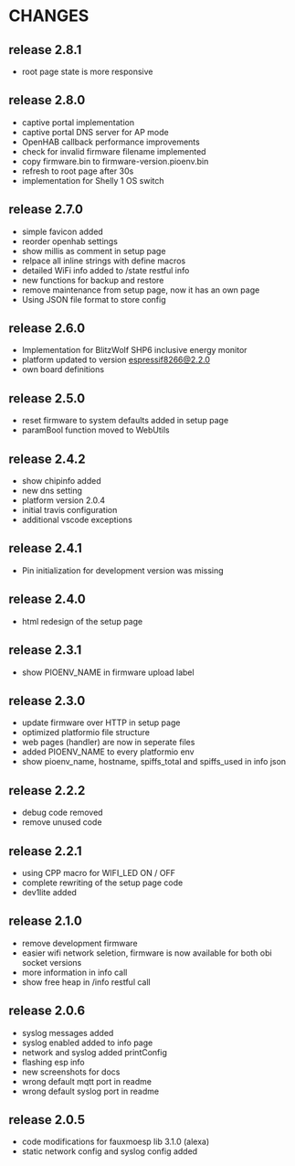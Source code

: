 # CHANGES

## release 2.8.1

- root page state is more responsive

## release 2.8.0

- captive portal implementation
- captive portal DNS server for AP mode
- OpenHAB callback performance improvements
- check for invalid firmware filename implemented
- copy firmware.bin to firmware-version.pioenv.bin
- refresh to root page after 30s
- implementation for Shelly 1 OS switch

## release 2.7.0

- simple favicon added
- reorder openhab settings
- show millis as comment in setup page
- relpace all inline strings with define macros
- detailed WiFi info added to /state restful info
- new functions for backup and restore
- remove maintenance from setup page, now it has an own page
- Using JSON file format to store config

## release 2.6.0

- Implementation for BlitzWolf SHP6 inclusive energy monitor
- platform updated to version espressif8266@2.2.0
- own board definitions
  
## release 2.5.0

- reset firmware to system defaults added in setup page
- paramBool function moved to WebUtils

## release 2.4.2

- show chipinfo added
- new dns setting
- platform version 2.0.4
- initial travis configuration
- additional vscode exceptions

## release 2.4.1

- Pin initialization for development version was missing

## release 2.4.0

- html redesign of the setup page

## release 2.3.1

- show PIOENV_NAME in firmware upload label

## release 2.3.0

- update firmware over HTTP in setup page
- optimized platformio file structure
- web pages (handler) are now in seperate files
- added PIOENV_NAME to every platformio env
- show pioenv_name, hostname, spiffs_total and spiffs_used in info json

## release 2.2.2

- debug code removed
- remove unused code

## release 2.2.1

- using CPP macro for WIFI_LED ON / OFF
- complete rewriting of the setup page code
- dev1lite added

## release 2.1.0

- remove development firmware
- easier wifi network seletion, firmware is now available for both obi socket versions
- more information in info call
- show free heap in /info restful call

## release 2.0.6

- syslog messages added
- syslog enabled added to info page
- network and syslog added printConfig
- flashing esp info
- new screenshots for docs
- wrong default mqtt port in readme
- wrong default syslog port in readme

## release 2.0.5

- code modifications for fauxmoesp lib 3.1.0 (alexa)
- static network config and syslog config added
